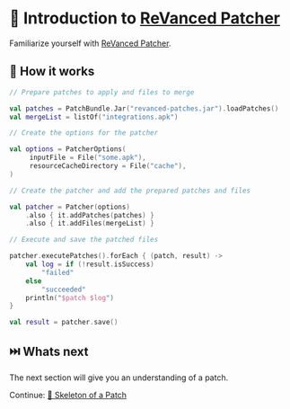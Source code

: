 # 💉 Introduction to [ReVanced Patcher](https://github.com/revanced/revanced-patcher)

Familiarize yourself with [ReVanced Patcher](https://github.com/revanced/revanced-patcher).

## 📙 How it works

```kt
// Prepare patches to apply and files to merge

val patches = PatchBundle.Jar("revanced-patches.jar").loadPatches()
val mergeList = listOf("integrations.apk")

// Create the options for the patcher

val options = PatcherOptions(
     inputFile = File("some.apk"),
     resourceCacheDirectory = File("cache"),
)

// Create the patcher and add the prepared patches and files

val patcher = Patcher(options)
    .also { it.addPatches(patches) }
    .also { it.addFiles(mergeList) }

// Execute and save the patched files

patcher.executePatches().forEach { (patch, result) ->
    val log = if (!result.isSuccess)
        "failed"
    else
        "succeeded"
    println("$patch $log")
}

val result = patcher.save()
```

## ⏭️ Whats next

The next section will give you an understanding of a patch.

Continue: [🧩 Skeleton of a Patch](2_skeleton.md)
